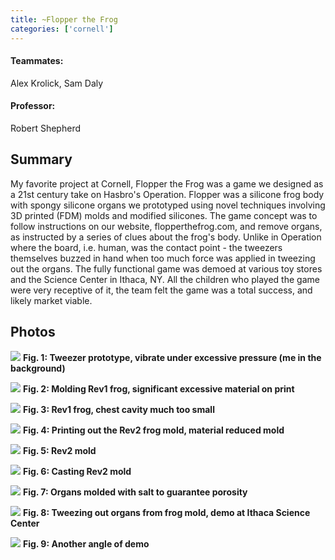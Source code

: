 ```yaml
---
title: ~Flopper the Frog
categories: ['cornell']
---
```

#### Teammates:
Alex Krolick, Sam Daly

#### Professor:
Robert Shepherd

## Summary

My favorite project at Cornell, Flopper the Frog was a game we designed as a 21st century take on Hasbro's Operation. Flopper was a silicone frog body with spongy silicone organs we prototyped using novel techniques involving 3D printed (FDM) molds and modified silicones. The game concept was to follow instructions on our website, flopperthefrog.com, and remove organs, as instructed by a series of clues about the frog's body. Unlike in Operation where the board, i.e. human, was the contact point - the tweezers themselves buzzed in hand when too much force was applied in tweezing out the organs.  The fully functional game was demoed at various toy stores and the Science Center in Ithaca, NY. All the children who played the game were very receptive of it, the team felt the game was a total success, and likely market viable.

## Photos
![](img1.jpg)
**Fig. 1: Tweezer prototype, vibrate under excessive pressure (me in the background)**

![](img2.jpg)
**Fig. 2: Molding Rev1 frog, significant excessive material on print**

![](img3.jpg)
**Fig. 3: Rev1 frog, chest cavity much too small**

![](img4.jpg)
**Fig. 4: Printing out the Rev2 frog mold, material reduced mold**

![](img5.jpg)
**Fig. 5: Rev2 mold**

![](img6.jpg)
**Fig. 6: Casting Rev2 mold**

![](img9.jpg)
**Fig. 7: Organs molded with salt to guarantee porosity**

![](img7.jpg)
**Fig. 8: Tweezing out organs from frog mold, demo at Ithaca Science Center**

![](img8.jpg)
**Fig. 9: Another angle of demo**
